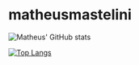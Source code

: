 # matheusmastelini

![Matheus' GitHub stats](https://github-readme-stats.vercel.app/api?username=Amazing512&show_icons=true&theme=dark&count_private=true)

[![Top Langs](https://github-readme-stats.vercel.app/api/top-langs/?username=Amazing512&layout=compact&theme=dark)](https://github.com/anuraghazra/github-readme-stats)



